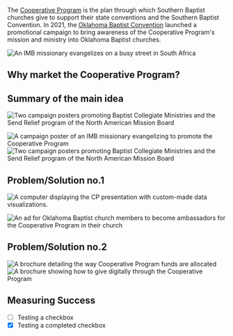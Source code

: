 The [Cooperative Program](//sbc.net/cp) is the plan through which Southern Baptist churches give to support their state conventions and the Southern Baptist Convention. In 2021, the [Oklahoma Baptist Convention](//oklahomabaptists.org) launched a promotional campaign to bring awareness of the Cooperative Program's mission and ministry into Oklahoma Baptist churches.

![An IMB missionary evangelizes on a busy street in South Africa](/_assets/images/cooperative-program/imb-street-evangelism.jpg)

## Why market the Cooperative Program?

## Summary of the main idea

![Two campaign posters promoting Baptist Collegiate Ministries and the Send Relief program of the North American Mission Board](/_assets/images/cooperative-program/horizontal-posters-navy.jpg)

<div class="post--grid">
  <img alt="A campaign poster of an IMB missionary evangelizing to promote the Cooperative Program" src="/_assets/images/cooperative-program/horizontal-a4-poster.jpg" />
  <img alt="Two campaign posters promoting Baptist Collegiate Ministries and the Send Relief program of the North American Mission Board" src="/_assets/images/cooperative-program/vertical-imb-baptism-navy.jpg" />
</div>


## Problem/Solution no.1

![A computer displaying the CP presentation with custom-made data visualizations.](/_assets/images/cooperative-program/pie-chart.jpg)

![An ad for Oklahoma Baptist church members to become ambassadors for the Cooperative Program in their church](/_assets/images/cooperative-program/ambassador-ad.jpg)


## Problem/Solution no.2

<div class="post--grid">
  <img alt="A brochure detailing the way Cooperative Program funds are allocated" src="/_assets/images/cooperative-program/allocations-card.jpg" />
  <img alt="A brochure showing how to give digitally through the Cooperative Program" src="/_assets/images/cooperative-program/giving-card.jpg" />
</div>


## Measuring Success

- [ ] Testing a checkbox
- [x] Testing a completed checkbox